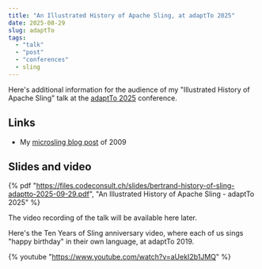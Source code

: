 ```yaml
---
title: "An Illustrated History of Apache Sling, at adaptTo 2025"
date: 2025-08-29
slug: adaptTo
tags: 
  - "talk"
  - "post"
  - "conferences"
  - sling
---
```


Here's additional information for the audience of my
"Illustrated History of Apache Sling" talk at the
[adaptTo 2025](https://adapt.to/2025/schedule/an-illustrated-history-of-apache-sling)
conference.

<!-- excerpt -->

## Links
- My [microsling blog post](https://grep.codeconsult.ch/2007/10/12/microsling-yet-another-cool-web-applications-framework/) of 2009

## Slides and video


{% pdf
"https://files.codeconsult.ch/slides/bertrand-history-of-sling-adaptto-2025-09-29.pdf",
"An Illustrated History of Apache Sling - adaptTo 2025"
%}

The video recording of the talk will be available here later.

Here's the Ten Years of Sling anniversary video, where each of us
sings "happy birthday" in their own language, at adaptTo 2019.

{% youtube "https://www.youtube.com/watch?v=aUekI2b1JMQ" %}